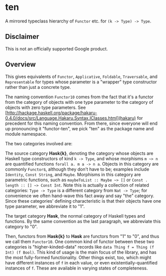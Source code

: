 # ten

A mirrored typeclass hierarchy of `Functor` etc. for `(k -> Type) -> Type`.

## Disclaimer

This is not an officially supported Google product.

## Overview

This gives equivalents of `Functor`, `Applicative`, `Foldable`, `Traversable`,
and `Representable` for types whose parameter is a "wrapper" type constructor
rather than just a concrete type.

The naming convention `Functor10` comes from the fact that it's a functor from
the category of objects with one type parameter to the category of objects
with zero type parameters.  See
[http://hackage.haskell.org/package/hakaru-0.4.0/docs/src/Language.Hakaru.Syntax.IClasses.html](hakaru)
for precedent for this naming convention.  From there, since everyone will end
up pronouncing it "functor-ten", we pick "ten" as the package name and module
namespace.

The two categories involved are:

The source category __Hask{k}__, denoting the category whose objects are Haskell
type constructors of kind `k -> Type`, and whose morphisms `m ~> n` are
quantified functions `forall a. m a -> n a`.  Objects in this category are
commonly `Functor`s, although they don't have to be; examples include
`Identity`, `Const String`, and `Maybe`.  Morphisms in this category are
parametric functions, such as `maybeToList :: Maybe ~> []` or
`Const . length :: [] ~> Const Int`.  Note this is actually a collection of
related categories: `Type -> Type` is a different category from `Nat -> Type`;
for convenience we often hand-wave this fact away and say "the" category.  Since
these categories' defining characteristic is that their objects have one type
parameter, we abbreviate it to "1".

The target category __Hask__, the normal category of Haskell types and
functions.  By the same convention as the last paragraph, we abbreviate this
category to "0".

Then, functors from __Hask{k}__ to __Hask__ are functors from "1" to "0", and
thus we call them `Functor10`.  One common kind of functor between these two
categories is "higher-kinded-data" records like `data Thing f = Thing (f Int) (f
Bool)`.  This kind of usage is the main focus of the library, and has the most
fully-formed functionality.  Other things exist, too, which might have different
instances of `f` in each value, or even existentially-quantified instances of
`f`.  These are available in varying states of completeness.
